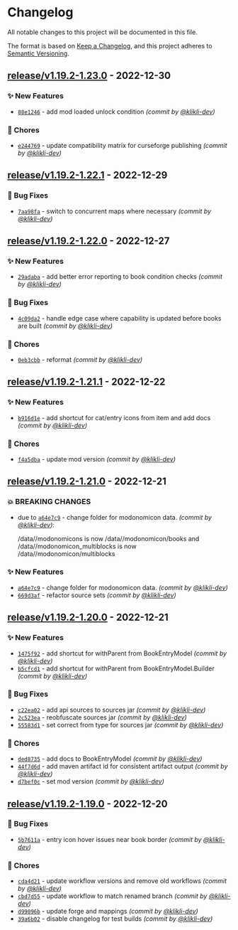 # Changelog
All notable changes to this project will be documented in this file.

The format is based on [Keep a Changelog](https://keepachangelog.com/en/1.0.0/),
and this project adheres to [Semantic Versioning](https://semver.org/spec/v2.0.0.html).

## [release/v1.19.2-1.23.0] - 2022-12-30
### :sparkles: New Features
- [`88e1246`](https://github.com/klikli-dev/modonomicon/commit/88e12468cb7210c3f1b1236dc4cd1cb66ec9da76) - add mod loaded unlock condition *(commit by [@klikli-dev](https://github.com/klikli-dev))*

### :wrench: Chores
- [`e244769`](https://github.com/klikli-dev/modonomicon/commit/e2447695102adc7ad34ccf761f03ceef33efc179) - update compatibility matrix for curseforge publishing *(commit by [@klikli-dev](https://github.com/klikli-dev))*


## [release/v1.19.2-1.22.1] - 2022-12-29
### :bug: Bug Fixes
- [`7aa98fa`](https://github.com/klikli-dev/modonomicon/commit/7aa98fa0bc8ad20a5ae13c24fca1fee53388305e) - switch to concurrent maps where necessary *(commit by [@klikli-dev](https://github.com/klikli-dev))*


## [release/v1.19.2-1.22.0] - 2022-12-27
### :sparkles: New Features
- [`29adaba`](https://github.com/klikli-dev/modonomicon/commit/29adabaccf98f9d8b70c8f6d33cb5a5f58d2e843) - add better error reporting to book condition checks *(commit by [@klikli-dev](https://github.com/klikli-dev))*

### :bug: Bug Fixes
- [`4c09da2`](https://github.com/klikli-dev/modonomicon/commit/4c09da2030c7e714a3544bb27cb887b6a4d9598d) - handle edge case where capability is updated before books are built *(commit by [@klikli-dev](https://github.com/klikli-dev))*

### :wrench: Chores
- [`0eb3cbb`](https://github.com/klikli-dev/modonomicon/commit/0eb3cbb4d6c95c2e5a192be8bab6b6bf5da9e5b3) - reformat *(commit by [@klikli-dev](https://github.com/klikli-dev))*


## [release/v1.19.2-1.21.1] - 2022-12-22
### :sparkles: New Features
- [`b916d1e`](https://github.com/klikli-dev/modonomicon/commit/b916d1ef5b6c024c6567d43198d02183034ae3b3) - add shortcut for cat/entry icons from item and add docs *(commit by [@klikli-dev](https://github.com/klikli-dev))*

### :wrench: Chores
- [`f4a5dba`](https://github.com/klikli-dev/modonomicon/commit/f4a5dba17631f2cbab9db5b05b2ec17b1428e46d) - update mod version *(commit by [@klikli-dev](https://github.com/klikli-dev))*


## [release/v1.19.2-1.21.0] - 2022-12-21
### :boom: BREAKING CHANGES
- due to [`a64e7c9`](https://github.com/klikli-dev/modonomicon/commit/a64e7c9fe6012727c06b2f9e716f039f8999f32e) - change folder for modonomicon data. *(commit by [@klikli-dev](https://github.com/klikli-dev))*:

  /data/<modid>/modonomicons is now /data/<modid>/modonomicon/books and /data/<modid>/modonomicon_multiblocks is now /data/<modid>/modonomicon/multiblocks


### :sparkles: New Features
- [`a64e7c9`](https://github.com/klikli-dev/modonomicon/commit/a64e7c9fe6012727c06b2f9e716f039f8999f32e) - change folder for modonomicon data. *(commit by [@klikli-dev](https://github.com/klikli-dev))*
- [`669d3af`](https://github.com/klikli-dev/modonomicon/commit/669d3afb4b3ae4ebbeb186fc6554349f18acc8df) - refactor source sets *(commit by [@klikli-dev](https://github.com/klikli-dev))*


## [release/v1.19.2-1.20.0] - 2022-12-21
### :sparkles: New Features
- [`1475f92`](https://github.com/klikli-dev/modonomicon/commit/1475f923b8a5ad4f3695c0f54a4e340e583e2e31) - add shortcut for withParent from BookEntryModel *(commit by [@klikli-dev](https://github.com/klikli-dev))*
- [`b5cfcd1`](https://github.com/klikli-dev/modonomicon/commit/b5cfcd14d8a06de6471a81a93fad0c2c2ecd35cc) - add shortcut for withParent from BookEntryModel.Builder *(commit by [@klikli-dev](https://github.com/klikli-dev))*

### :bug: Bug Fixes
- [`c22ea02`](https://github.com/klikli-dev/modonomicon/commit/c22ea0214611d1c9393cd2f1a9f8b3f3aae2c0b9) - add api sources to sources jar *(commit by [@klikli-dev](https://github.com/klikli-dev))*
- [`2c523ea`](https://github.com/klikli-dev/modonomicon/commit/2c523eaa79db577e0f2c4ffe270cea5907164efc) - reobfuscate sources jar *(commit by [@klikli-dev](https://github.com/klikli-dev))*
- [`55583d1`](https://github.com/klikli-dev/modonomicon/commit/55583d1316292e46a624fbe454f5600c193bd92a) - set correct from type for sources jar *(commit by [@klikli-dev](https://github.com/klikli-dev))*

### :wrench: Chores
- [`ded8735`](https://github.com/klikli-dev/modonomicon/commit/ded8735dca174a626deb86bd13badbb1f76d09c1) - add docs to BookEntryModel *(commit by [@klikli-dev](https://github.com/klikli-dev))*
- [`44f7d6d`](https://github.com/klikli-dev/modonomicon/commit/44f7d6dcf6f0214da78d86dea8b4fb2e201b4659) - add maven artifact id for consistent artifact output *(commit by [@klikli-dev](https://github.com/klikli-dev))*
- [`d7bef0c`](https://github.com/klikli-dev/modonomicon/commit/d7bef0c1ce7aa129803a7d2dbe997d210ded6bb6) - set mod version *(commit by [@klikli-dev](https://github.com/klikli-dev))*


## [release/v1.19.2-1.19.0] - 2022-12-20
### :bug: Bug Fixes
- [`5b7611a`](https://github.com/klikli-dev/modonomicon/commit/5b7611a1445ddad42fb10d1b8cb665f152609c8c) - entry icon hover issues near book border *(commit by [@klikli-dev](https://github.com/klikli-dev))*

### :wrench: Chores
- [`cda4d21`](https://github.com/klikli-dev/modonomicon/commit/cda4d210653a5656e0e52978563d5b3df261988d) - update workflow versions and remove old workflows *(commit by [@klikli-dev](https://github.com/klikli-dev))*
- [`cbd7d55`](https://github.com/klikli-dev/modonomicon/commit/cbd7d55d4a5d37454bb6a6851287614080837bdb) - update workflow to match renamed branch *(commit by [@klikli-dev](https://github.com/klikli-dev))*
- [`d99096b`](https://github.com/klikli-dev/modonomicon/commit/d99096b404b8592c7cfd82da9d0819799d539f6e) - update forge and mappings *(commit by [@klikli-dev](https://github.com/klikli-dev))*
- [`39a6b02`](https://github.com/klikli-dev/modonomicon/commit/39a6b0283e3f188f49d738a4781f9ca35451f805) - disable changelog for test builds *(commit by [@klikli-dev](https://github.com/klikli-dev))*


[release/v1.19.2-1.19.0]: https://github.com/klikli-dev/modonomicon/compare/beta/v1.19.2-1.16.2...release/v1.19.2-1.19.0
[release/v1.19.2-1.20.0]: https://github.com/klikli-dev/modonomicon/compare/release/v1.19.2-1.19.0...release/v1.19.2-1.20.0
[release/v1.19.2-1.21.0]: https://github.com/klikli-dev/modonomicon/compare/release/v1.19.2-1.20.0...release/v1.19.2-1.21.0
[release/v1.19.2-1.21.1]: https://github.com/klikli-dev/modonomicon/compare/release/v1.19.2-1.21.0...release/v1.19.2-1.21.1
[release/v1.19.2-1.22.0]: https://github.com/klikli-dev/modonomicon/compare/release/v1.19.2-1.21.1...release/v1.19.2-1.22.0
[release/v1.19.2-1.22.1]: https://github.com/klikli-dev/modonomicon/compare/release/v1.19.2-1.22.0...release/v1.19.2-1.22.1
[release/v1.19.2-1.23.0]: https://github.com/klikli-dev/modonomicon/compare/release/v1.19.2-1.22.1...release/v1.19.2-1.23.0